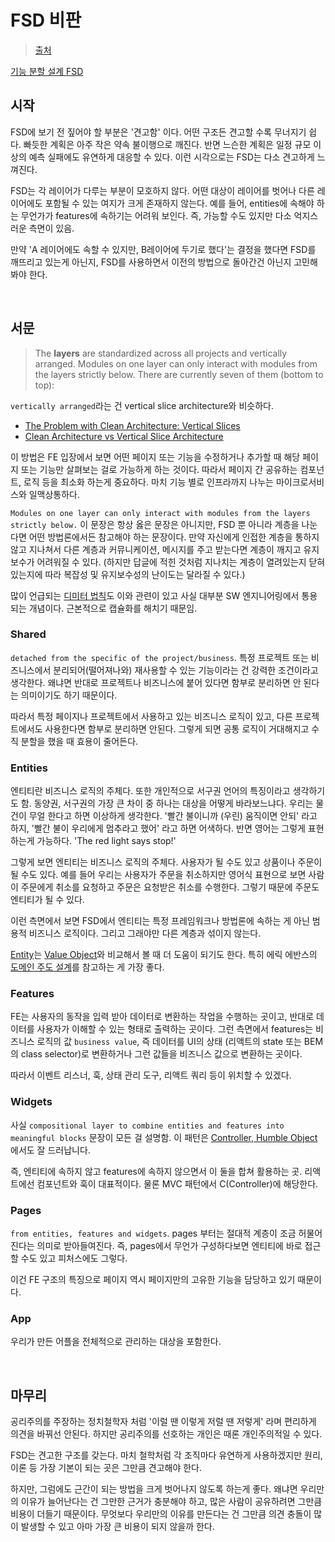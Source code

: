 # FSD 비판

> [출처](https://medium.com/@junep/fsd-feature-sliced-design%EC%97%90-%EB%8C%80%ED%95%B4-11a7b88d5c9e)

[기능 분할 설계 FSD](https://emewjin.github.io/feature-sliced-design/?source=post_page-----11a7b88d5c9e--------------------------------)

## 시작

FSD에 보기 전 짚어야 할 부분은 '견고함' 이다. 어떤 구조든 견고할 수록 무너지기 쉽다. 빠듯한 계획은 아주 작은 약속 불이행으로 깨진다. 반면 느슨한 계획은 일정 규모 이상의 예측 실패에도 유연하게 대응할 수 있다. 이런 시각으로는 FSD는 다소 견고하게 느껴진다.

FSD는 각 레이어가 다루는 부분이 모호하지 않다. 어떤 대상이 레이어를 벗어나 다른 레이어에도 포함될 수 있는 여지가 크게 존재하지 않는다. 예를 들어, entities에 속해야 하는 무언가가 features에 속하기는 어려워 보인다. 즉, 가능할 수도 있지만 다소 억지스러운 측면이 있음.

만약 'A 레이어에도 속할 수 있지만, B레이어에 두기로 했다'는 결정을 했다면 FSD를 깨뜨리고 있는게 아닌지, FSD를 사용하면서 이전의 방법으로 돌아간건 아닌지 고민해봐야 한다.

<br/>

## 서문

> The **layers** are standardized across all projects and vertically arranged. Modules on one layer can only interact with modules from the layers strictly below. There are currently seven of them (bottom to top):

`vertically arranged`라는 건 vertical slice architecture와 비슷하다.

- [The Problem with Clean Architecture: Vertical Slices](https://medium.com/design-microservices-architecture-with-patterns/the-problem-with-clean-architecture-vertical-slices-111537c0ffcb)
- [Clean Architecture vs Vertical Slice Architecture](https://dev.to/rexebin/clean-architecture-vs-vertical-slice-architecture-3mja?source=post_page-----11a7b88d5c9e--------------------------------)

이 방법은 FE 입장에서 보면 어떤 페이지 또는 기능을 수정하거나 추가할 때 해당 페이지 또는 기능만 살펴보는 걸로 가능하게 하는 것이다. 따라서 페이지 간 공유하는 컴포넌트, 로직 등을 최소화 하는게 중요하다. 마치 기능 별로 인프라까지 나누는 마이크로서비스와 일맥상통하다.

`Modules on one layer can only interact with modules from the layers strictly below.` 이 문장은 항상 옳은 문장은 아니지만, FSD 뿐 아니라 계층을 나눈다면 어떤 방법론에서든 참고해야 하는 문장이다. 만약 자신에게 인접한 계층을 통하지 않고 지나쳐서 다른 계층과 커뮤니케이션, 메시지를 주고 받는다면 계층이 깨지고 유지보수가 어려워질 수 있다. (하지만 답글에 적힌 것처럼 지나치는 계층이 열려있는지 닫혀있는지에 따라 복잡성 및 유지보수성의 난이도는 달라질 수 있다.)

많이 언급되는 [디미터 법칙](https://en.wikipedia.org/wiki/Law_of_Demeter)도 이와 관련이 있고 사실 대부분 SW 엔지니어링에서 통용되는 개념이다. 근본적으로 캡슐화를 해치기 때문임.

### Shared

`detached from the specific of the project/business`. 특정 프로젝트 또는 비즈니스에서 분리되어(떨어져나와) 재사용할 수 있는 기능이라는 건 강력한 조건이라고 생각한다. 왜냐면 반대로 프로젝트나 비즈니스에 붙어 있다면 함부로 분리하면 안 된다는 의미이기도 하기 때문이다.

따라서 특정 페이지나 프로젝트에서 사용하고 있는 비즈니스 로직이 있고, 다른 프로젝트에서도 사용한다면 함부로 분리하면 안된다. 그렇게 되면 공통 로직이 거대해지고 수직 분할을 했을 때 효용이 줄어든다.

### Entities

엔티티란 비즈니스 로직의 주체다. 또한 개인적으로 서구권 언어의 특징이라고 생각하기도 함. 동양권, 서구권의 가장 큰 차이 중 하나는 대상을 어떻게 바라보느냐다. 우리는 물건이 무얼 한다고 하면 이상하게 생각한다. '빨간 불이니까 (우린) 움직이면 안되' 라고 하지, '빨간 불이 우리에게 멈추라고 했어' 라고 하면 어색하다. 반면 영어는 그렇게 표현하는게 가능하다. 'The red light says stop!'

그렇게 보면 엔티티는 비즈니스 로직의 주체다. 사용자가 될 수도 있고 상품이나 주문이 될 수도 있다. 예를 들어 우리는 사용자가 주문을 취소하지만 영어식 표현으로 보면 사람이 주문에게 취소를 요청하고 주문은 요청받은 취소를 수행한다. 그렇기 때문에 주문도 엔티티가 될 수 있다.

이런 측면에서 보면 FSD에서 엔티티는 특정 프레임워크나 방법론에 속하는 게 아닌 범용적 비즈니스 로직이다. 그리고 그래야만 다른 계층과 섞이지 않는다.

[Entity](https://javascript.plainenglish.io/practical-ddd-in-typescript-entity-fc79002d0015)는 [Value Object](https://javascript.plainenglish.io/practical-ddd-in-typescript-value-object-b76bcd2d9283)와 비교해서 볼 때 더 도움이 되기도 한다. 특히 에릭 에반스의 [도메인 주도 설계](https://product.kyobobook.co.kr/detail/S000001514402)를 참고하는 게 가장 좋다.

### Features

FE는 사용자의 동작을 입력 받아 데이터로 변환하는 작업을 수행하는 곳이고, 반대로 데이터를 사용자가 이해할 수 있는 형태로 출력하는 곳이다. 그런 측면에서 features는 비즈니스 로직의 값 `business value`, 즉 데이터를 UI의 상태 (리액트의 state 또는 BEM의 class selector)로 변환하거나 그런 값들을 비즈니스 값으로 변환하는 곳이다.

따라서 이벤트 리스너, 훅, 상태 관리 도구, 리액트 쿼리 등이 위치할 수 있겠다.

### Widgets

사실 `compositional layer to combine entities and features into meaningful blocks` 문장이 모든 걸 설명함. 이 패턴은 [Controller, Humble Object](https://martinfowler.com/bliki/HumbleObject.html)에서도 잘 드러납니다.

즉, 엔티티에 속하지 않고 features에 속하지 않으면서 이 둘을 합쳐 활용하는 곳. 리액트에선 컴포넌트와 훅이 대표적이다. 물론 MVC 패턴에서 C(Controller)에 해당한다.

### Pages

`from entities, features and widgets`. pages 부터는 절대적 계층이 조금 허물어진다는 의미로 받아들여진다. 즉, pages에서 무언가 구성하다보면 엔티티에 바로 접근할 수도 있고 피처스에도 그렇다.

이건 FE 구조의 특징으로 페이지 역시 페이지만의 고유한 기능을 담당하고 있기 때문이다.

### App

우리가 만든 어플을 전체적으로 관리하는 대상을 포함한다.

<br/>

## 마무리

공리주의를 주장하는 정치철학자 처럼 '이럴 땐 이렇게 저럴 땐 저렇게' 라며 편리하게 의견을 바꿔선 안된다. 하지만 공리주의를 선호하는 개인은 때론 개인주의적일 수 있다.

FSD는 견고한 구조를 갖는다. 마치 철학처럼 각 조직마다 유연하게 사용하겠지만 원리, 이론 등 가장 기본이 되는 곳은 그만큼 견고해야 한다.

하지만, 그럼에도 근간이 되는 방법을 크게 벗어나지 않도록 하는게 좋다. 왜냐면 우리만의 이유가 늘어난다는 건 그만한 근거가 충분해야 하고, 많은 사람이 공유하려면 그만큼 비용이 더들기 때문이다. 무엇보다 우리만의 이유를 만든다는 건 그만큼 의견 충돌이 많이 발생할 수 있고 아마 가장 큰 비용이 되지 않을까 한다.
